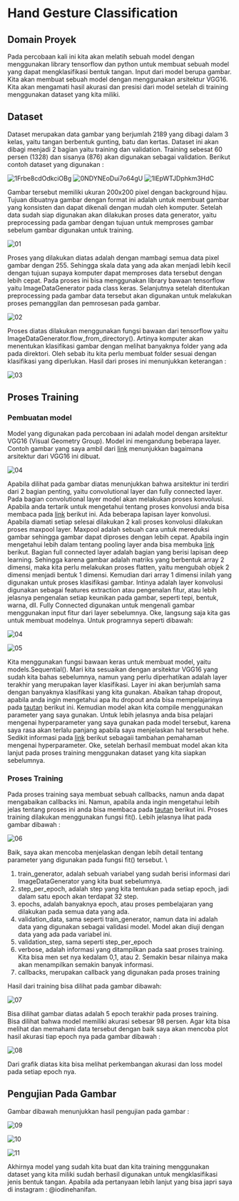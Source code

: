 # Hand Gesture Classification
## Domain Proyek
Pada percobaan kali ini kita akan melatih sebuah model dengan menggunakan library tensorflow dan python untuk membuat sebuah model yang dapat mengklasifikasi bentuk tangan. Input dari model berupa gambar. Kita akan membuat sebuah model dengan menggunakan arsitektur VGG16. Kita akan mengamati hasil akurasi dan presisi dari model setelah di training menggunakan dataset yang kita miliki.

## Dataset

Dataset merupakan data gambar yang berjumlah 2189 yang dibagi dalam 3 kelas, yaitu tangan berbentuk gunting, batu dan kertas. Dataset ini akan dibagi menjadi 2 bagian yaitu training dan validation. Training sebesat 60 persen (1328) dan sisanya (876) akan digunakan sebagai validation. Berikut contoh dataset yang digunakan :

 ![1Frbe8cdOdkciOBg](https://user-images.githubusercontent.com/57628364/186568989-e3a3ec3c-39dd-4674-b8ae-8f7344ba472d.png)
 ![0NDYNEoDui7o64gU](https://user-images.githubusercontent.com/57628364/186569159-de4c4d12-9a7e-46b3-8036-a48aebc6b0f0.png)
 ![1lEpWTJDphkm3HdC](https://user-images.githubusercontent.com/57628364/186569178-015bcdb9-d4fd-4d2c-9592-8464e14859af.png)
 
Gambar tersebut memiliki ukuran 200x200 pixel dengan background hijau. Tujuan dibuatnya gambar dengan format ini adalah untuk membuat gambar yang konsisten dan dapat dikenali dengan mudah oleh komputer. Setelah data sudah siap digunakan akan dilakukan proses data generator, yaitu preprocessing pada gambar dengan tujuan untuk memproses gambar sebelum gambar digunakan untuk training. 

![01](https://user-images.githubusercontent.com/57628364/186569797-745696d0-ffa9-4f57-bd1f-93308a849e02.JPG)

Proses yang dilakukan diatas adalah dengan mambagi semua data pixel gambar dengan 255. Sehingga skala data yang ada akan menjadi lebih kecil dengan tujuan supaya komputer dapat memproses data tersebut dengan lebih cepat. Pada proses ini bisa menggunakan library bawaan tensorflow yaitu ImageDataGenerator pada class keras. Selanjutnya setelah ditentukan preprocessing pada gambar data tersebut akan digunakan untuk melakukan proses pemanggilan dan pemrosesan pada gambar. 

![02](https://user-images.githubusercontent.com/57628364/186570229-b6f5bc26-d73f-4053-b837-07dd12642c23.JPG)

Proses diatas dilakukan menggunakan fungsi bawaan dari tensorflow yaitu ImageDataGenerator.flow_from_directory(). Artinya komputer akan menentukan klasifikasi gambar dengan melihat banyaknya folder yang ada pada direktori. Oleh sebab itu kita perlu membuat folder sesuai dengan klasifikasi yang diperlukan. Hasil dari proses ini menunjukkan keterangan :

![03](https://user-images.githubusercontent.com/57628364/186572113-cf536292-7fec-45e8-b1af-a480e68f9bc0.JPG)

## Proses Training

### Pembuatan model

Model yang digunakan pada percobaan ini adalah model dengan arsitektur VGG16 (Visual Geometry Group). Model ini mengandung beberapa layer. Contoh gambar yang saya ambil dari [link](https://www.researchgate.net/figure/Gambar-4-Arsitektur-VGG16-9_fig1_350115831) menunjukkan bagaimana arsitektur dari VGG16 ini dibuat.

![04](https://user-images.githubusercontent.com/57628364/186572701-62dddad7-ec79-4b2f-9511-0e08b7a46615.png)

Apabila dilihat pada gambar diatas menunjukkan bahwa arsitektur ini terdiri dari 2 bagian penting, yaitu convolutional layer dan fully connected layer. Pada bagian convolutional layer model akan melakukan proses konvolusi. Apabila anda tertarik untuk mengetahui tentang proses konvolusi anda bisa membaca pada [link](https://medium.com/@alifkurniawan/operasi-konvolusi-f9d0101b5bbc) berikut ini. Ada beberapa lapisan layer konvolusi. Apabila diamati setiap selesai dilakukan 2 kali proses konvolusi dilakukan proses maxpool layer. Maxpool adalah sebuah cara untuk mereduksi gambar sehingga gambar dapat diproses dengan lebih cepat. Apabila ingin mengetahui lebih dalam tentang pooling layer anda bisa membuka [link](https://medium.com/nodeflux/mengenal-convolutional-layer-dan-pooling-layer-3c6f5c393ab2) berikut. Bagian full connected layer adalah bagian yang berisi lapisan deep learning. Sehingga karena gambar adalah matriks yang berbentuk array 2 dimensi, maka kita perlu melakukan proses flatten, yaitu mengubah objek 2 dimensi menjadi bentuk 1 dimensi. Kemudian dari array 1 dimensi inilah yang digunakan untuk proses klasifikasi gambar. Intinya adalah layer konvolusi digunakan sebagai features extraction atau pengenalan fitur, atau lebih jelasnya pengenalan setiap keunikan pada gambar, seperti tepi, bentuk, warna, dll. Fully Connected digunakan untuk mengenali gambar menggunakan input fitur dari layer sebelumnya. Oke, langsung saja kita gas untuk membuat modelnya. Untuk programnya seperti dibawah:

![04](https://user-images.githubusercontent.com/57628364/186574224-41019c8b-08c3-48b2-a1c8-502f26b85180.JPG)

![05](https://user-images.githubusercontent.com/57628364/186574251-cb62960e-4f1b-4632-96f8-1e77a6a2d500.JPG)

Kita menggunakan fungsi bawaan keras untuk membuat model, yaitu models.Sequential(). Mari kita sesuaikan dengan arsitektur VGG16 yang sudah kita bahas sebelumnya, namun yang perlu diperhatikan adalah layer terakhir yang merupakan layer klasifikasi. Layer ini akan berjumlah sama dengan banyaknya klasifikasi yang kita gunakan. Abaikan tahap dropout, apabila anda ingin mengetahui apa itu dropout anda bisa mempelajarinya pada [tautan](https://medium.com/analytics-vidhya/a-simple-introduction-to-dropout-regularization-with-code-5279489dda1e) berikut ini. Kemudian model akan kita compile menggunakan parameter yang saya gunakan. Untuk lebih jelasnya anda bisa pelajari mengenai hyperparameter yang saya gunakan pada model tersebut, karena saya rasa akan terlalu panjang apabila saya menjelaskan hal tersebut hehe. Sedikit informasi pada [link](https://codingstudio.id/hyperparameter-tuning/) berikut sebagaii tambahan pemahaman mengenai hyperparameter. Oke, setelah berhasil membuat model akan kita lanjut pada proses training menggunakan dataset yang kita siapkan sebelumnya.

### Proses Training
Pada proses training saya membuat sebuah callbacks, namun anda dapat mengabaikan callbacks ini. Namun, apabila anda ingin mengetahui lebih jelas tentang proses ini anda bisa membaca pada [tautan](https://www.tensorflow.org/api_docs/python/tf/keras/callbacks/Callback) berikut ini. Proses training dilakukan menggunakan fungsi fit(). Lebih jelasnya lihat pada gambar dibawah :

![06](https://user-images.githubusercontent.com/57628364/186575818-c052893d-995b-44cb-963e-f116b3a69d39.JPG)


Baik, saya akan mencoba menjelaskan dengan lebih detail tentang parameter yang digunakan pada fungsi fit() tersebut. \
1. train_generator, adalah sebuah variabel yang sudah berisi informasi dari ImageDataGenerator yang kita buat sebelumnya.
2. step_per_epoch, adalah step yang kita tentukan pada setiap epoch, jadi dalam satu epoch akan terdapat 32 step.
3. epochs, adalah banyaknya epoch, atau proses pembelajaran yang dilakukan pada semua data yang ada.
4. validation_data, sama seperti train_generator, namun data ini adalah data yang digunakan sebagai validasi model. Model akan diuji dengan data yang ada pada variabel ini.
5. validation_step, sama seperti step_per_epoch
6. verbose, adalah informasi yang ditampilkan pada saat proses training. Kita bisa men set nya kedalam 0,1, atau 2. Semakin besar nilainya maka akan menampilkan semakin banyak informasi.
7. callbacks, merupakan callback yang digunakan pada proses training

Hasil dari training bisa dilihat pada gambar dibawah:

![07](https://user-images.githubusercontent.com/57628364/186577030-70457ffa-2b91-45ba-9204-6c96b1299107.JPG)

Bisa dilihat gambar diatas adalah 5 epoch terakhir pada proses training. Bisa dilihat bahwa model memiliki akurasi sebesar 98 persen. Agar kita bisa melihat dan memahami data tersebut dengan baik saya akan mencoba plot hasil akurasi tiap epoch nya pada gambar dibawah :

![08](https://user-images.githubusercontent.com/57628364/186577598-6f5d99fe-ae61-43f8-a27a-47c5f7f56b4a.JPG)

Dari grafik diatas kita bisa melihat perkembangan akurasi dan loss model pada setiap epoch nya. 

## Pengujian Pada Gambar

Gambar dibawah menunjukkan hasil pengujian pada gambar :

![09](https://user-images.githubusercontent.com/57628364/186578119-299e8162-ecfe-4d0b-9163-2c0fdea9c143.JPG)

![10](https://user-images.githubusercontent.com/57628364/186578141-2982daa0-e928-42e3-819e-2b78b8fcfb2a.JPG)

![11](https://user-images.githubusercontent.com/57628364/186578166-84195984-02be-4830-a7ca-cea71e6033d9.JPG)

Akhirnya model yang sudah kita buat dan kita training menggunakan dataset yang kita miliki sudah berhasil digunakan untuk mengklasifikasi jenis bentuk tangan. Apabila ada pertanyaan lebih lanjut yang bisa japri saya di instagram : @iodinehanifan.

